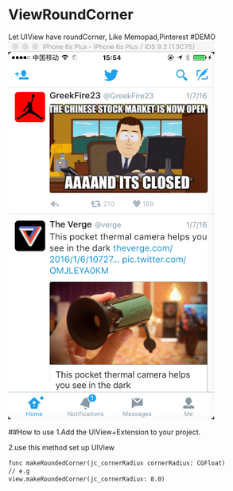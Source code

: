 # ViewRoundCorner
Let UIView have roundCorner, Like Memopad,Pinterest
#DEMO
![image](https://github.com/chenjunpu/ViewRoundCorner/blob/master/EDA865DA-90A3-4B5F-97AC-DB153F82AC8B.png)

##How to use
1.Add the UIView+Extension to your project.

2.use this method set up UIView
```
func makeRoundedCorner(jc_cornerRadius cornerRadius: CGFloat)
// e.g
view.makeRoundedCorner(jc_cornerRadius: 8.0)
